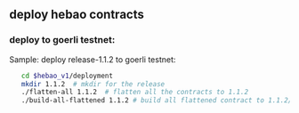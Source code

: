 ## deploy hebao contracts

### deploy to goerli testnet:

Sample: deploy release-1.1.2 to goerli testnet:

```bash
   cd $hebao_v1/deployment
   mkdir 1.1.2  # mkdir for the release
   ./flatten-all 1.1.2  # flatten all the contracts to 1.1.2
   ./build-all-flattened 1.1.2 # build all flattened contract to 1.1.2/build


```
